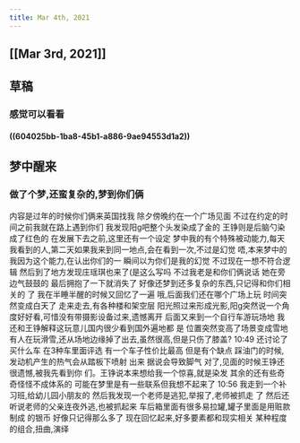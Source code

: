 ```yaml
---
title: Mar 4th, 2021
---
```


## [[Mar 3rd, 2021]]
## 草稿
### 感觉可以看看
#### ((604025bb-1ba8-45b1-a886-9ae94553d1a2))
## 梦中醒来
### 做了个梦,还蛮复杂的,梦到你们俩
内容是过年的时候你们俩来英国找我
除夕傍晚约在一个广场见面
不过在约定的时间之前我就在路上遇到你们
我发现阳g吧整个头发染成了金的
王铮则是后脑勺染成了红色的
在发展下去之前,这里还有一个设定
梦中我的有个特殊被动能力,每天我看到的人,第二天如果我来到同一地点,会在看到一次,不过是幻觉
唔,本来梦中的我因为这个能力,在认出你们的一
瞬间以为你们是我的幻觉
不过现在一想不符合逻辑
然后到了地方发现庄瑶琪也来了(是这么写吗
不过我老是和你们俩说话
她在旁边气鼓鼓的
最后拥抱了一下就消失了
好像还梦到还多复杂的东西,只记得和你们相关的
了
我在半睡半醒的时候又回忆了一遍
哦,后面我们还在哪个广场上玩
时间突然变成白天了
走来走去,有各种楼和架空层
阳光照过来形成光影,阳g突然说一个角度好好看,可惜没有带摄影设备过来,遗憾离开
后面又来到一个自行车游玩场地
我还和王铮解释这玩意儿国内很少看到国外遍地都
是
位置突然变高了场景变成雪地
有人在玩滑雪,还从场地边缘掉了出去,虽然很高,但是只伤了膝盖?
 10:49
还讨论了买什么车
在3种车里面评选
有一个车子性价比最高
但是有个缺点
踩油门的时候,发动机产生的热气会从踏板下喷射
出来
据说会导致脚气
对了,见面的时候王铮还很遗憾,被我先看到你
们。王铮说本来想给我一个惊喜,就是染发
其余的还有些奇奇怪怪不成体系的
可能在梦里是有一些联系但我想不起来了
 10:56
我走到一个补习班,给幼儿园小朋友的
然后我发现一个老师是逃犯,举报了,老师被抓走
了
然后还听说老师的父亲连夜外逃,也被抓起来
车后箱里面有很多易拉罐,罐子里面是用赃款制成
的银币
好像只记得那么多了
现在回忆起来,好多要素都和现实相关
某种程度的组合,扭曲,演绎
